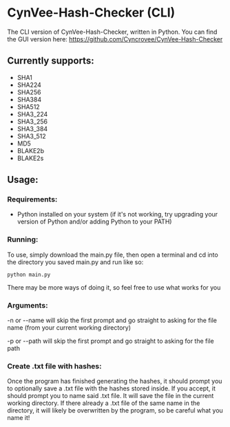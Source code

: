 # CynVee-Hash-Checker (CLI)

The CLI version of CynVee-Hash-Checker, written in Python.
You can find the GUI version here: https://github.com/Cyncrovee/CynVee-Hash-Checker

## Currently supports:
- SHA1
- SHA224
- SHA256
- SHA384
- SHA512
- SHA3_224
- SHA3_256
- SHA3_384
- SHA3_512
- MD5
- BLAKE2b
- BLAKE2s

## Usage:
### Requirements:
- Python installed on your system (if it's not working, try upgrading your version of Python and/or adding Python to your PATH)

### Running:
To use, simply download the main.py file, then open a terminal and cd into the directory you saved main.py and run like so:
```
python main.py
```
There may be more ways of doing it, so feel free to use what works for you

### Arguments:
-n or --name will skip the first prompt and go straight to asking for the file name (from your current working directory)

-p or --path will skip the first prompt and go straight to asking for the file path

### Create .txt file with hashes:
Once the program has finished generating the hashes, it should prompt you to optionally save a .txt file with the hashes stored inside. If you accept, it should prompt you to name said .txt file. It will save the file in the current working directory. If there already a .txt file of the same name in the directory, it will likely be overwritten by the program, so be careful what you name it!